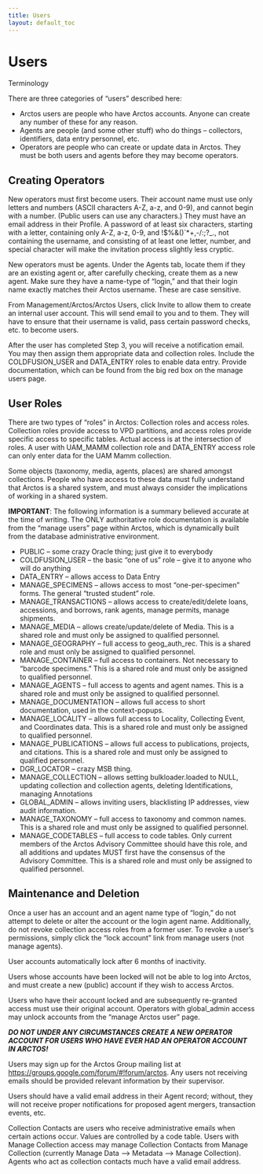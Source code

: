 ```yaml
---
title: Users
layout: default_toc
---
```


# Users


Terminology

There are three categories of “users” described here:

- Arctos users are people who have Arctos accounts. Anyone can create any number of these for any reason.
- Agents are people (and some other stuff) who do things – collectors, identifiers, data entry personnel, etc.
- Operators are people who can create or update data in Arctos. They must be both users and agents before they may become operators.


## Creating Operators

New operators must first become users. Their account name must use only letters and numbers (ASCII characters A-Z, a-z, and 0-9), and cannot begin with a number. (Public users can use any characters.) They must have an email address in their Profile. A password of at least six characters, starting with a letter, containing only A-Z, a-z, 0-9, and !$%&()`*+,-/:;?_., not containing the username, and consisting of at least one letter, number, and special character will make the invitation process slightly less cryptic.
    
New operators must be agents. Under the Agents tab, locate them if they are an existing agent or, after carefully checking, create them as a new agent. Make sure they have a name-type of “login,” and that their login name exactly matches their Arctos username. These are case sensitive.
    
From Management/Arctos/Arctos Users, click Invite to allow them to create an internal user account. This will send email to you and to them. They will have to ensure that their username is valid, pass certain password checks, etc. to become users.
    
After the user has completed Step 3, you will receive a notification email. You may then assign them appropriate data and collection roles. Include the COLDFUSION_USER and DATA_ENTRY roles to enable data entry. Provide documentation, which can be found from the big red box on the manage users page.


## User Roles

There are two types of “roles” in Arctos: Collection roles and access roles. Collection roles provide access to VPD partitions, and access roles provide specific access to specific tables.  Actual access is at the intersection of roles. A user with UAM_MAMM collection role and DATA_ENTRY access role can only enter data for the UAM Mamm collection.

Some objects (taxonomy, media, agents, places) are shared amongst collections. People who have access to these data must fully understand that Arctos is a shared system, and must always consider the implications of working in a shared system.

**IMPORTANT**: The following information is a summary believed accurate at the time of writing. The ONLY authoritative role documentation is available from the “manage users” page within Arctos, which is dynamically built from the database administrative environment.

- PUBLIC – some crazy Oracle thing; just give it to everybody
- COLDFUSION_USER – the basic “one of us” role – give it to anyone who will do anything
- DATA_ENTRY – allows access to Data Entry
- MANAGE_SPECIMENS – allows access to most “one-per-specimen” forms. The general “trusted student” role.
- MANAGE_TRANSACTIONS – allows access to create/edit/delete loans, accessions, and borrows, rank agents, manage permits, manage shipments.
- MANAGE_MEDIA – allows create/update/delete of Media. This is a shared role and must only be assigned to qualified personnel.
- MANAGE_GEOGRAPHY – full access to geog_auth_rec. This is a shared role and must only be assigned to qualified personnel.
- MANAGE_CONTAINER – full access to containers. Not necessary to “barcode specimens.” This is a shared role and must only be assigned to qualified personnel.
- MANAGE_AGENTS – full access to agents and agent names. This is a shared role and must only be assigned to qualified personnel.
- MANAGE_DOCUMENTATION – allows full access to short documentation, used in the context-popups.
- MANAGE_LOCALITY – allows full access to Locality, Collecting Event, and Coordinates data. This is a shared role and must only be assigned to qualified personnel.
- MANAGE_PUBLICATIONS – allows full access to publications, projects, and citations. This is a shared role and must only be assigned to qualified personnel.
- DGR_LOCATOR – crazy MSB thing.
- MANAGE_COLLECTION – allows setting bulkloader.loaded to NULL, updating collection and collection agents, deleting Identifications, managing Annotations
 - GLOBAL_ADMIN – allows inviting users, blacklisting IP addresses, view audit information.
 - MANAGE_TAXONOMY – full access to taxonomy and common names. This is a shared role and must only be assigned to qualified personnel.
- MANAGE_CODETABLES – full access to code tables. Only current members of the Arctos Advisory Committee should have this role, and all additions and updates MUST first have the consensus of the Advisory Committee. This is a shared role and must only be assigned to qualified personnel.


## Maintenance and Deletion

Once a user has an account and an agent name type of “login,” do not attempt to delete or alter the account or the login agent name. Additionally, do not revoke collection access roles from a former user. To revoke a user’s permissions, simply click the “lock account” link from manage users (not manage agents).

User accounts automatically lock after 6 months of inactivity.

Users whose accounts have been locked will not be able to log into Arctos, and must create a new (public) account if they wish to access Arctos.

Users who have their account locked and are subsequently re-granted access must use their original account. Operators with global_admin access may unlock accounts from the “manage Arctos user” page.

**_DO NOT UNDER ANY CIRCUMSTANCES CREATE A NEW OPERATOR ACCOUNT FOR USERS WHO HAVE EVER HAD AN OPERATOR ACCOUNT IN ARCTOS!_**

Users may sign up for the Arctos Group mailing list at https://groups.google.com/forum/#!forum/arctos. Any users not receiving emails should be provided relevant information by their supervisor.

Users should have a valid email address in their Agent record; without, they will not receive proper notifications for proposed agent mergers, transaction events, etc.

Collection Contacts are users who receive administrative emails when certain actions occur. Values are controlled by a code table. Users with Manage Collection access may manage Collection Contacts from Manage Collection (currently Manage Data –> Metadata –> Manage Collection). Agents who act as collection contacts much have a valid email address.